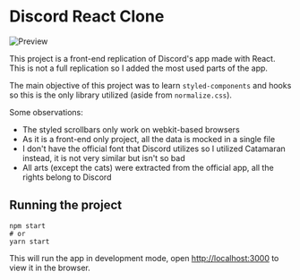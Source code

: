 # Discord React Clone

![Preview](https://i.imgur.com/0UpCir4.gif)

This project is a front-end replication of Discord's app made with React. This is not a full replication so I added the most used parts of the app.

The main objective of this project was to learn `styled-components` and hooks so this is the only library utilized (aside from `normalize.css`).

Some observations:
* The styled scrollbars only work on webkit-based browsers
* As it is a front-end only project, all the data is mocked in a single file
* I don't have the official font that Discord utilizes so I utilized Catamaran instead, it is not very similar but isn't so bad
* All arts (except the cats) were extracted from the official app, all the rights belong to Discord

## Running the project

    npm start
    # or
    yarn start

This will run the app in development mode, open [http://localhost:3000](http://localhost:3000) to view it in the browser.

